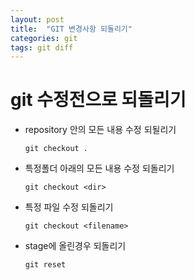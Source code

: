 ```yaml
---
layout: post
title:  "GIT 변경사항 되돌리기"
categories: git
tags: git diff
---
```

# git 수정전으로 되돌리기

- repository 안의 모든 내용 수정 되될리기
    ~~~
    git checkout .
    ~~~

- 특정폴더 아래의 모든 내용 수정 되돌리기
    ~~~
    git checkout <dir>
    ~~~

- 특정 파일 수정 되돌리기
    ~~~
    git checkout <filename>
    ~~~

- stage에 올린경우 되돌리기
    ~~~
    git reset
    ~~~
